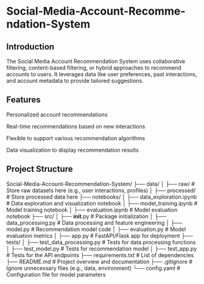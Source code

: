 # Social-Media-Account-Recomme-ndation-System

## Introduction
The Social Media Account Recommendation System uses collaborative filtering, content-based filtering, or hybrid approaches to recommend accounts to users. It leverages data like user preferences, past interactions, and account metadata to provide tailored suggestions.

## Features
Personalized account recommendations

Real-time recommendations based on new interactions

Flexible to support various recommendation algorithms

Data visualization to display recommendation results


## Project Structure
Social-Media-Account-Recommendation-System/
├── data/
│   ├── raw/                        # Store raw datasets here (e.g., user interactions, profiles)
│   ├── processed/                  # Store processed data here
├── notebooks/
│   ├── data_exploration.ipynb      # Data exploration and visualization notebook
│   ├── model_training.ipynb        # Model training notebook
│   ├── evaluation.ipynb            # Model evaluation notebook
├── src/
│   ├── __init__.py                 # Package initialization
│   ├── data_processing.py          # Data processing and feature engineering
│   ├── model.py                    # Recommendation model code
│   ├── evaluation.py               # Model evaluation metrics
│   ├── app.py                      # FastAPI/Flask app for deployment
├── tests/
│   ├── test_data_processing.py     # Tests for data processing functions
│   ├── test_model.py               # Tests for recommendation model
│   ├── test_app.py                 # Tests for the API endpoints
├── requirements.txt                # List of dependencies
├── README.md                       # Project overview and documentation
├── .gitignore                      # Ignore unnecessary files (e.g., data, environment)
└── config.yaml                     # Configuration file for model parameters
